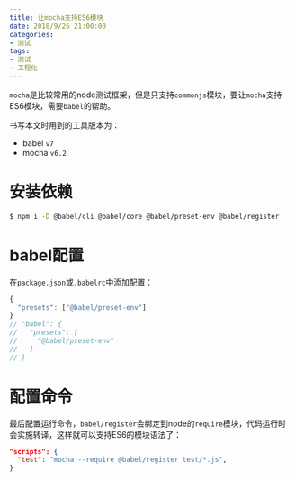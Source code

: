 ```yaml
---
title: 让mocha支持ES6模块
date: 2018/9/26 21:00:00
categories: 
- 测试
tags: 
- 测试
- 工程化
---
```


`mocha`是比较常用的node测试框架，但是只支持`commonjs`模块，要让`mocha`支持ES6模块，需要`babel`的帮助。

书写本文时用到的工具版本为：

- babel `v7`
- mocha `v6.2`

# 安装依赖
```bash
$ npm i -D @babel/cli @babel/core @babel/preset-env @babel/register
```

# babel配置
在`package.json`或`.babelrc`中添加配置：
```js
{
  "presets": ["@babel/preset-env"]
}
// "babel": {
//   "presets": [
//     "@babel/preset-env"
//   ]
// }
```

# 配置命令
最后配置运行命令，`babel/register`会绑定到node的`require`模块，代码运行时会实施转译，这样就可以支持ES6的模块语法了：
```json
"scripts": {
  "test": "mocha --require @babel/register test/*.js",
}
```
